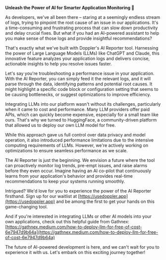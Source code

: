 **Unleash the Power of AI for Smarter Application Monitoring 🚀**

As developers, we've all been there – staring at a seemingly endless stream of logs, trying to pinpoint the root cause of an issue in our applications. It's a time-consuming and frustrating process that can slow down productivity and delay crucial fixes. But what if you had an AI-powered assistant to help you make sense of those logs and provide insightful recommendations?

That's exactly what we've built with Doppler's AI Reporter tool. Harnessing the power of Large Language Models (LLMs) like ChatGPT and Claude, this innovative feature analyzes your application logs and delivers concise, actionable insights to help you resolve issues faster.

Let's say you're troubleshooting a performance issue in your application. With the AI Reporter, you can simply feed it the relevant logs, and it will parse through the data, identifying patterns and potential root causes. It might highlight a specific code block or configuration setting that seems to be causing bottlenecks, or suggest optimizations to improve efficiency.

Integrating LLMs into our platform wasn't without its challenges, particularly when it came to cost and performance. Many LLM providers offer paid APIs, which can quickly become expensive, especially for a small team like ours. That's why we turned to HuggingFace, a community-driven platform that allowed us to deploy our own LLM model for free.

While this approach gave us full control over data privacy and model operation, it also introduced performance limitations due to the intensive computing requirements of LLMs. However, we're actively working on optimizations to ensure seamless performance as we scale.

The AI Reporter is just the beginning. We envision a future where the tool can proactively monitor log trends, pre-empt issues, and raise alarms before they even occur. Imagine having an AI co-pilot that continuously learns from your application's behavior and provides real-time recommendations to keep your systems running smoothly.

Intrigued? We'd love for you to experience the power of the AI Reporter firsthand. Sign up for our waitlist at [https://usedoppler.app](https://usedoppler.app) and be among the first to get your hands on this game-changing tool.

And if you're interested in integrating LLMs or other AI models into your own applications, check out this helpful guide from Gathnex: [https://gathnex.medium.com/how-to-deploy-llm-for-free-of-cost-6e7947d9b64a](https://gathnex.medium.com/how-to-deploy-llm-for-free-of-cost-6e7947d9b64a)

The future of AI-powered development is here, and we can't wait for you to experience it with us. Let's embark on this exciting journey together!